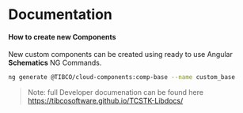 # Documentation 
#### How to create new Components
New custom components can be created using ready to use Angular <b>Schematics</b> NG Commands.

```bash
ng generate @TIBCO/cloud-components:comp-base --name custom_base
```

> Note:
> full Developer documenation can be found here
> https://tibcosoftware.github.io/TCSTK-Libdocs/
